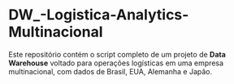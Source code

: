 # DW_-Logistica-Analytics-Multinacional
Este repositório contém o script completo de um projeto de **Data Warehouse** voltado para operações logísticas em uma empresa multinacional, com dados de Brasil, EUA, Alemanha e Japão.
